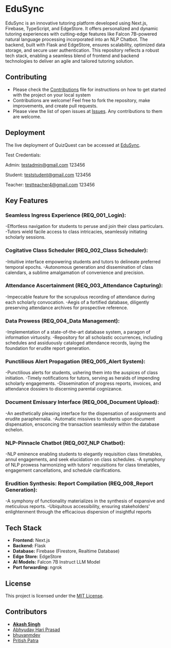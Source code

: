 # EduSync

EduSync is an innovative tutoring platform developed using Next.js, Firebase, TypeScript, and EdgeStore. It offers personalized and dynamic tutoring experiences with cutting-edge features like Falcon 7B-powered natural language processing incorporated into an NLP Chatbot. The backend, built with Flask and EdgeStore, ensures scalability, optimized data storage, and secure user authentication. This repository reflects a robust tech stack, enabling a seamless blend of frontend and backend technologies to deliver an agile and tailored tutoring solution.

## Contributing

- Please check the [Contributions](https://github.com/Akash-Singh04/EduSync/blob/master/CONTRIBUTING.md) file for instructions on how to get started with the project on your local system
- Contributions are welcome! Feel free to fork the repository, make improvements, and create pull requests.
- Please view the list of open issues at [Issues](https://github.com/Akash-Singh04/EduSync/issues). Any contributions to them are welcome.

## Deployment

The live deployment of QuizQuest can be accessed at [EduSync](https://edu-sync-phi.vercel.app/).

Test Credentials:

Admin:
testadmin@gmail.com 
123456  

Student:
teststudent@gmail.com 
123456

Teacher:
testteacher4@gmail.com 
123456

## Key Features

### Seamless Ingress Experience (REQ_001_Login):
-Effortless navigation for students to peruse and join their class particulars.
-Tutors wield facile access to class intricacies, seamlessly initiating scholarly sessions.
### Cogitative Class Scheduler (REQ_002_Class Scheduler):
-Intuitive interface empowering students and tutors to delineate preferred temporal epochs.
-Autonomous generation and dissemination of class calendars, a sublime amalgamation of convenience and precision.
### Attendance Ascertainment (REQ_003_Attendance Capturing):
-Impeccable feature for the scrupulous recording of attendance during each scholarly convocation.
-Aegis of a fortified database, diligently preserving attendance archives for prospective reference.
### Data Prowess (REQ_004_Data Management):
-Implementation of a state-of-the-art database system, a paragon of information virtuosity.
-Repository for all scholastic occurrences, including schedules and assiduously cataloged attendance records, laying the foundation for erudite report generation.
### Punctilious Alert Propagation (REQ_005_Alert System):
-Punctilious alerts for students, ushering them into the auspices of class initiation.
-Timely notifications for tutors, serving as heralds of impending scholarly engagements.
-Dissemination of progress reports, invoices, and attendance dossiers to discerning parental cognizance.
### Document Emissary Interface (REQ_006_Document Upload):
-An aesthetically pleasing interface for the dispensation of assignments and erudite paraphernalia.
-Automatic missives to students upon document dispensation, ensconcing the transaction seamlessly within the database echelon.
### NLP-Pinnacle Chatbot (REQ_007_NLP Chatbot):
-NLP eminence enabling students to elegantly requisition class timetables, annul engagements, and seek elucidation on class schedules.
-A symphony of NLP prowess harmonizing with tutors' requisitions for class timetables, engagement cancellations, and schedule clarifications.
### Erudition Synthesis: Report Compilation (REQ_008_Report Generation):
-A symphony of functionality materializes in the synthesis of expansive and meticulous reports.
-Ubiquitous accessibility, ensuring stakeholders' enlightenment through the efficacious dispersion of insightful reports


## Tech Stack

- **Frontend:** Next.js
- **Backend:** Flask
- **Database:** Firebase (Firestore, Realtime Database)
- **Edge Store:** EdgeStore
- **AI Models:** Falcon 7B Instruct LLM Model
- **Port forwarding:** ngrok

## License

This project is licensed under the [MIT License](LICENSE).

## Contributors
- [**Akash Singh**](https://github.com/Akash-Singh04)
- [Abhyuday Hari Prasad](https://github.com/abhyudayhari)
- [bhuvanmdev](https://github.com/@bhuvanmdev)
- [Pritish Patra](https://github.com/pritish0666)
